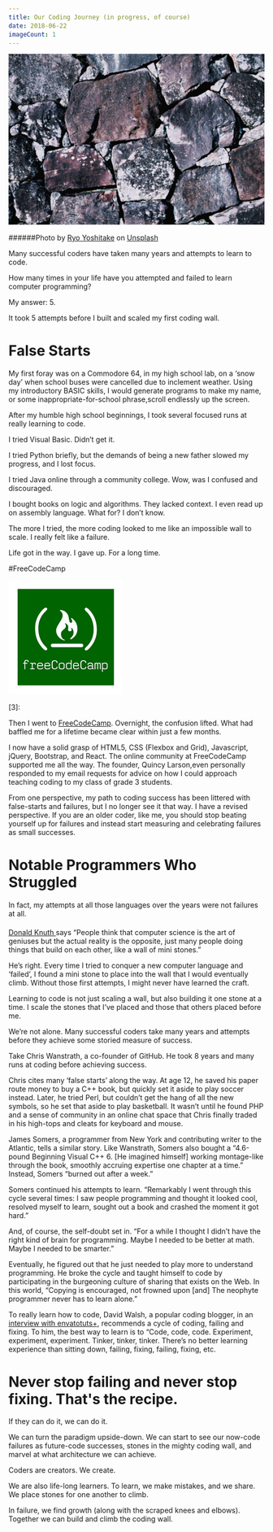 ```yaml
---
title: Our Coding Journey (in progress, of course)
date: 2018-06-22
imageCount: 1
---
```


![Stone Wall](./ryo-yoshitake-DroZOzOcYJg-unsplash.jpg)

######Photo by [Ryo Yoshitake][1] on [Unsplash][2]

[1]: https://unsplash.com/@yory?utm_source=medium&utm_medium=referral
[2]: https://unsplash.com/?utm_source=medium&utm_medium=referral

Many successful coders have taken many years and attempts to learn to code.

How many times in your life have you attempted and failed to learn computer programming?

My answer: 5.

It took 5 attempts before I built and scaled my first coding wall.

# False Starts

My first foray was on a Commodore 64, in my high school lab, on a ‘snow day’ when school buses were cancelled due to inclement weather. Using my introductory BASIC skills, I would generate programs to make my name, or some inappropriate-for-school phrase,scroll endlessly up the screen.

After my humble high school beginnings, I took several focused runs at really learning to code.

I tried Visual Basic. Didn’t get it.

I tried Python briefly, but the demands of being a new father slowed my progress, and I lost focus.

I tried Java online through a community college. Wow, was I confused and discouraged.

I bought books on logic and algorithms. They lacked context.
I even read up on assembly language. What for? I don’t know.

The more I tried, the more coding looked to me like an impossible wall to scale. I really felt like a failure.

Life got in the way. I gave up. For a long time.

#FreeCodeCamp

![FreeCodeCamp Logo](.\freecodecamp.png)

[3]:

Then I went to [FreeCodeCamp](https://www.freecodecamp.org/). Overnight, the confusion lifted. What had baffled me for a lifetime became clear within just a few months.

I now have a solid grasp of HTML5, CSS (Flexbox and Grid), Javascript, jQuery, Bootstrap, and React. The online community at FreeCodeCamp supported me all the way. The founder, Quincy Larson,even personally responded to my email requests for advice on how I could approach teaching coding to my class of grade 3 students.

From one perspective, my path to coding success has been littered with false-starts and failures, but I no longer see it that way. I have a revised perspective. If you are an older coder, like me, you should stop beating yourself up for failures and instead start measuring and celebrating failures as small successes.

# Notable Programmers Who Struggled

In fact, my attempts at all those languages over the years were not failures at all. <p><h4><a href="https://en.wikipedia.org/wiki/Donald_Knuth" target="_blank"></h4>Donald Knuth </a>says “People think that computer science is the art of geniuses but the actual reality is the opposite, just many people doing things that build on each other, like a wall of mini stones.”</p>

He’s right. Every time I tried to conquer a new computer language and ‘failed’, I found a mini stone to place into the wall that I would eventually climb. Without those first attempts, I might never have learned the craft.

Learning to code is not just scaling a wall, but also building it one stone at a time. I scale the stones that I’ve placed and those that others placed before me.

We’re not alone. Many successful coders take many years and attempts before they achieve some storied measure of success.

Take Chris Wanstrath, a co-founder of GitHub. He took 8 years and many runs at coding before achieving success.

Chris cites many ‘false starts’ along the way. At age 12, he saved his paper route money to buy a C++ book, but quickly set it aside to play soccer instead. Later, he tried Perl, but couldn’t get the hang of all the new symbols, so he set that aside to play basketball. It wasn’t until he found PHP and a sense of community in an online chat space that Chris finally traded in his high-tops and cleats for keyboard and mouse.

James Somers, a programmer from New York and contributing writer to the Atlantic, tells a similar story. Like Wanstrath, Somers also bought a “4.6-pound Beginning Visual C++ 6. [He imagined himself] working montage-like through the book, smoothly accruing expertise one chapter at a time.” Instead, Somers “burned out after a week.”

Somers continued his attempts to learn. “Remarkably I went through this cycle several times: I saw people programming and thought it looked cool, resolved myself to learn, sought out a book and crashed the moment it got hard.”

And, of course, the self-doubt set in. “For a while I thought I didn’t have the right kind of brain for programming. Maybe I needed to be better at math. Maybe I needed to be smarter.”

Eventually, he figured out that he just needed to play more to understand programming. He broke the cycle and taught himself to code by participating in the burgeoning culture of sharing that exists on the Web. In this world, “Copying is encouraged, not frowned upon [and] The neophyte programmer never has to learn alone.”

To really learn how to code, David Walsh, a popular coding blogger, in an [interview with envatotuts+](https://code.tutsplus.com/articles/an-interview-with-david-walsh--net-8731), recommends a cycle of coding, failing and fixing. To him, the best way to learn is to “Code, code, code. Experiment, experiment, experiment. Tinker, tinker, tinker. There’s no better learning experience than sitting down, failing, fixing, failing, fixing, etc.

# Never stop failing and never stop fixing. That's the recipe.

If they can do it, we can do it.

We can turn the paradigm upside-down. We can start to see our now-code failures as future-code successes, stones in the mighty coding wall, and marvel at what architecture we can achieve.

Coders are creators. We create.

We are also life-long learners. To learn, we make mistakes, and we share. We place stones for one another to climb.

In failure, we find growth (along with the scraped knees and elbows). Together we can build and climb the coding wall.
